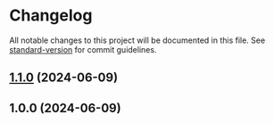 # Changelog

All notable changes to this project will be documented in this file. See [standard-version](https://github.com/conventional-changelog/standard-version) for commit guidelines.

## [1.1.0](https://github.com/ampretia/onvif-mqtt/compare/v1.0.0...v1.1.0) (2024-06-09)

## 1.0.0 (2024-06-09)
